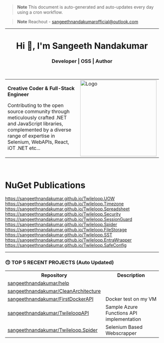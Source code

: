 > **Note**
> This document is auto-generated and auto-updates every day using a cron workflow.

> **Note**
> Reachout - sangeethnandakumarofficial@outlook.com

<hr/>

<h1 align="center">Hi 👋, I'm Sangeeth Nandakumar</h1>
<h3 align="center">Developer | OSS | Author</h3>

<br>

<table>
  <tr>
    <td>
      <p><b>Creative Coder &amp; Full-Stack Engineer</b></p>
      <p>Contributing to the open source community through meticulously crafted .NET and JavaScript libraries, complemented by a diverse range of expertise in Selenium, WebAPIs, React, iOT .NET etc...</p>
    </td>
    <td>
      <a href="https://avatars.githubusercontent.com/u/9011267?v=4">
        <img src="https://cdn.freebiesupply.com/logos/large/2x/open-source-logo-svg-vector.svg" alt="Logo" width="250">
      </a>
    </td>
  </tr>
</table>

<br>

# NuGet Publications
https://sangeethnandakumar.github.io/Twileloop.UOW
https://sangeethnandakumar.github.io/Twileloop.Timezone
https://sangeethnandakumar.github.io/Twileloop.Spreadsheet
https://sangeethnandakumar.github.io/Twileloop.Security
https://sangeethnandakumar.github.io/Twileloop.SessionGuard
https://sangeethnandakumar.github.io/Twileloop.Spider
https://sangeethnandakumar.github.io/Twileloop.FileStorage
https://sangeethnandakumar.github.io/Twileloop.SST
https://sangeethnandakumar.github.io/Twileloop.EntraWrapper
https://sangeethnandakumar.github.io/Twileloop.SafeConfig

---

### 🙃 TOP 5 RECENT PROJECTS (Auto Updated)

<table>
  <tr>
    <th>Repository</th>
    <th>Description</th>
  </tr>

  <tr>
    <td><a href="https://github.com/sangeethnandakumar/help">sangeethnandakumar/help</a></td>
    <td></td>
  </tr>
  <tr>
    <td><a href="https://github.com/sangeethnandakumar/CleanArchitecture">sangeethnandakumar/CleanArchitecture</a></td>
    <td></td>
  </tr>
  <tr>
    <td><a href="https://github.com/sangeethnandakumar/FirstDockerAPI">sangeethnandakumar/FirstDockerAPI</a></td>
    <td>Docker test on my VM</td>
  </tr>
  <tr>
    <td><a href="https://github.com/sangeethnandakumar/TwileloopAPI">sangeethnandakumar/TwileloopAPI</a></td>
    <td>Sample Azure Functions API implementation</td>
  </tr>
  <tr>
    <td><a href="https://github.com/sangeethnandakumar/Twileloop.Spider">sangeethnandakumar/Twileloop.Spider</a></td>
    <td>Selenium Based Webscrapper</td>
  </tr>
</table>


